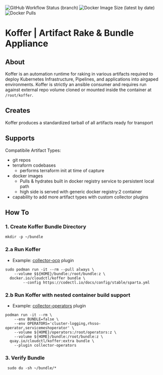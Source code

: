 ![GitHub Workflow Status (branch)](https://img.shields.io/github/workflow/status/cloudctl/koffer/koffer/main?style=plastic) ![Docker Image Size (latest by date)](https://img.shields.io/docker/image-size/cloudctl/koffer?style=plastic) ![Docker Pulls](https://img.shields.io/docker/pulls/cloudctl/koffer?style=plastic)
    
# Koffer | Artifact Rake & Bundle Appliance
## About
Koffer is an automation runtime for raking in various artifacts required to
deploy Kubernetes Infrastructure, Pipelines, and applications into airgaped 
environments. Koffer is strictly an ansible consumer and requires run against
external repo volume cloned or mounted inside the container at `/root/koffer`.

## Creates
Koffer produces a standardized tarball of all artifacts ready for transport

## Supports
Compatibile Artifact Types:
  - git repos
  - terraform codebases 
    - performs terraform init at time of capture
  - docker images
    - Pulls & hydrates built in docker registry service to persistent local path
    - high side is served with generic docker registry:2 container
  - capability to add more artifact types with custom collector plugins

## How To
### 1. Create Koffer Bundle Directory
```
mkdir -p ~/bundle
```
### 2.a Run Koffer
  - Example: [collector-ocp](https://github.com/CodeSparta/collector-ocp) plugin
```
sudo podman run -it --rm --pull always \
    --volume $${HOME}/bundle:/root/bundle:z \
  docker.io/cloudctl/koffer bundle \
        --config https://codectl.io/docs/config/stable/sparta.yml
```
### 2.b Run Koffer with nested container build support
  - Example: [collector-operators](https://github.com/CodeSparta/collector-operators) plugin
```
podman run -it --rm \
    --env BUNDLE=false \
    --env OPERATORS='cluster-logging,rhsso-operator,servicemeshoperator' \
    --volume ${HOME}/operators:/root/operators:z \
    --volume ${HOME}/bundle:/root/bundle:z \
  quay.io/cloudctl/koffer:extra bundle \
    --plugin collector-operators
```
### 3. Verify Bundle
```
 sudo du -sh ~/bundle/*
```
